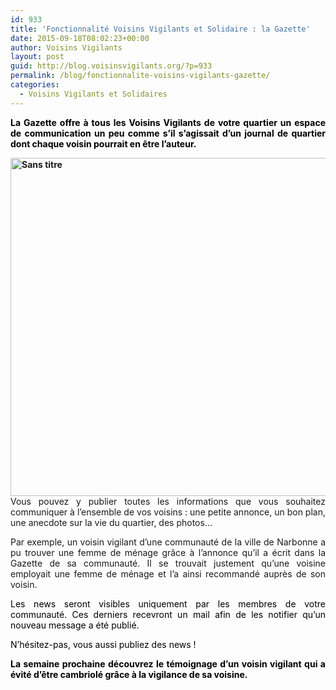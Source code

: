 ```yaml
---
id: 933
title: 'Fonctionnalité Voisins Vigilants et Solidaire : la Gazette'
date: 2015-09-18T08:02:23+00:00
author: Voisins Vigilants
layout: post
guid: http://blog.voisinsvigilants.org/?p=933
permalink: /blog/fonctionnalite-voisins-vigilants-gazette/
categories:
  - Voisins Vigilants et Solidaires
---
```

<p style="text-align: justify;">
  <span style="color: #000000;"><strong>La Gazette offre à tous les Voisins Vigilants de votre quartier un espace de communication un peu comme s&rsquo;il s&rsquo;agissait d&rsquo;un journal de quartier dont chaque voisin pourrait en être l&rsquo;auteur. </strong></span>
</p>

<p style="text-align: justify;">
  <span style="color: #000000;"><strong><a href="./../../images/2015/09/Sans-titre.jpg"><img class="aligncenter size-full wp-image-979" src="./../../images/2015/09/Sans-titre.jpg" alt="Sans titre" width="925" height="541" /></a></strong></span>Vous pouvez y publier toutes les informations que vous souhaitez communiquer à l’ensemble de vos voisins : une petite annonce, un bon plan, une anecdote sur la vie du quartier, des photos…
</p>

<p style="text-align: justify;">
  Par exemple, un voisin vigilant d&rsquo;une communauté de la ville de Narbonne a pu trouver une femme de ménage grâce à l&rsquo;annonce qu&rsquo;il a écrit dans la Gazette de sa communauté. Il se trouvait justement qu&rsquo;une voisine employait une femme de ménage et l&rsquo;a ainsi recommandé auprès de son voisin.
</p>

<p style="text-align: justify;">
  <span style="color: #000000;">Les news seront visibles uniquement par les membres de votre communauté. Ces derniers recevront un mail afin de les notifier qu’un nouveau message a été publié.</span>
</p>

<p style="text-align: justify;">
  <span style="color: #000000;">N’hésitez-pas, vous aussi publiez des news !</span>
</p>

<p style="text-align: justify;">
  <span style="color: #000000;"><strong>La semaine prochaine découvrez le témoignage d&rsquo;un voisin vigilant qui a évité d&rsquo;être cambriolé grâce à la vigilance de sa voisine. </strong></span>
</p>
